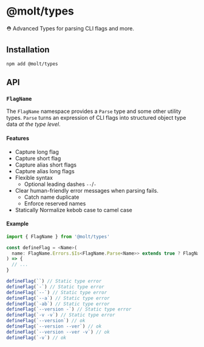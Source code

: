 # @molt/types

⛑ Advanced Types for parsing CLI flags and more.

## Installation

```
npm add @molt/types
```

## API

### `FlagName`

The `FlagName` namespace provides a `Parse` type and some other utility types. `Parse` turns an expression of CLI flags into structured object type data _at the type level_.

#### Features

- Capture long flag
- Capture short flag
- Capture alias short flags
- Capture alias long flags
- Flexible syntax
  - Optional leading dashes `--`/`-`
- Clear human-friendly error messages when parsing fails.
  - Catch name duplicate
  - Enforce reserved names
- Statically Normalize kebob case to camel case

#### Example

```ts
import { FlagName } from '@molt/types'

const defineFlag = <Name>(
  name: FlagName.Errors.$Is<FlagName.Parse<Name>> extends true ? FlagName.Parse<Name> : Name
) => {
  // ...
}

defineFlag(``) // Static type error
defineFlag(`-`) // Static type error
defineFlag(`--`) // Static type error
defineFlag(`--a`) // Static type error
defineFlag(`-ab`) // Static type error
defineFlag(`--version -`) // Static type error
defineFlag(`-v -v`) // Static type error
defineFlag(`--version`) // ok
defineFlag(`--version --ver`) // ok
defineFlag(`--version --ver -v`) // ok
defineFlag(`-v`) // ok
```
